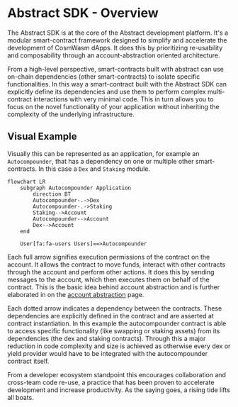 # Abstract SDK - Overview

The Abstract SDK is at the core of the Abstract development platform. It's a modular smart-contract framework designed to simplify and accelerate the development of CosmWasm dApps. It does this by prioritizing re-usability and composability through an account-abstraction oriented architecture.

From a high-level perspective, smart-contracts built with abstract can use on-chain dependencies (other smart-contracts) to isolate specific functionalities. In this way a smart-contract built with the Abstract SDK can explicitly define its dependencies and use them to perform complex multi-contract interactions with very minimal code. This in turn allows you to focus on the novel functionality of your application without inheriting the complexity of the underlying infrastructure.

## Visual Example

Visually this can be represented as an application, for example an `Autocompounder`, that has a dependency on one or multiple other smart-contracts. In this case a `Dex` and `Staking` module.

```mermaid
flowchart LR
    subgraph Autocompounder Application
        direction BT
        Autocompounder-.->Dex
        Autocompounder-.->Staking
        Staking-->Account
        Autocompounder-->Account
        Dex-->Account
    end

    User[fa:fa-users Users]==>Autocompounder
```

Each full arrow signifies execution permissions of the contract on the account. It allows the contract to move funds, interact with other contracts through the account and perform other actions. It does this by sending messages to the account, which then executes them on behalf of the contract. This is the basic idea behind account abstraction and is further elaborated in on the [account abstraction](./3_account_abstraction.md) page.

Each dotted arrow indicates a dependency between the contracts. These dependencies are explicitly defined in the contract and are asserted at contract instantiation. In this example the autocompounder contract is able to access specific functionality (like swapping or staking assets) from its dependencies (the dex and staking contracts). Through this a major reduction in code complexity and size is achieved as otherwise every dex or yield provider would have to be integrated with the autocompounder contract itself.

From a developer ecosystem standpoint this encourages collaboration and cross-team code re-use, a practice that has been proven to accelerate development and increase productivity. As the saying goes, a rising tide lifts all boats.

<!-- ## What Problem Does it Solve?

The Abstract SDK is designed to solve the following problems:

- **Reusability:** CosmWasm development has been a start-from-scratch process up until now. The Abstract SDK allows developers to reuse components across multiple dApps, reducing development time, increasing productivity, iteration speed and shortening the go-to-market of your ideas.

- **Security:** The Abstract SDK is built on top of the CosmWasm smart-contract framework, which is a battle-tested and highly secure platform. Because of its modular design, it's also easier to audit and test. Audited components can be reused across multiple dApps, reducing the risk of bugs and vulnerabilities.

- **Complexity:** The Abstract SDK simplifies the development process by providing a modular framework that allows developers to focus on the core functionality of their dApp.

- **Compatibility:** The Abstract SDK is designed to work seamlessly with popular on-chain services in the Cosmos ecosystem, decentralized exchanges, money markets, oracles, etc.

- **Interoperability:** The Abstract SDK is chain-agnostic, allowing developers to build dApps that can interact with multiple blockchains within the Cosmos ecosystem.

- **Scalability:** The Abstract SDK is designed to scale with the needs of the developer, allowing them to easily deploy to new networks, iterate on their product and achieve product market fit. Through its novel on-chain application store it also allows for personalized dApps that can be customized by the user to meet their specific needs, making the Abstract SDK the first decentralized software distribution platform.

- **Collaboration:** The Abstract SDK enables developers to collaborate on the creation of dApps its composable architecture and the ability to easily publish testing infrastructure for mock environment construction. -->
